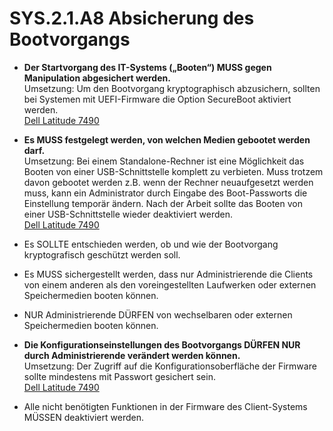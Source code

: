# SYS.2.1.A8 Absicherung des Bootvorgangs
* **Der Startvorgang des IT-Systems („Booten“) MUSS gegen Manipulation abgesichert werden.** <br>
Umsetzung: Um den Bootvorgang kryptographisch abzusichern, sollten bei Systemen mit UEFI-Firmware die Option SecureBoot aktiviert werden.<br>
[Dell Latitude 7490](https://github.com/Hodorius/InfoSichh/blob/main/Hardening/BIOS/Dell.md#secure-boot)

* **Es MUSS festgelegt werden, von welchen Medien gebootet werden darf.** <br>
Umsetzung: Bei einem Standalone-Rechner ist eine Möglichkeit das Booten von einer USB-Schnittstelle komplett zu verbieten. Muss trotzem davon gebootet werden z.B. wenn der Rechner neuaufgesetzt werden muss, kann ein Administrator durch Eingabe des Boot-Passworts die Einstellung temporär ändern. Nach der Arbeit sollte das Booten von einer USB-Schnittstelle wieder deaktiviert werden. <br>
[Dell Latitude 7490](https://github.com/Hodorius/InfoSichh/blob/main/Hardening/BIOS/Dell.md#usb-configuration)

* Es SOLLTE entschieden werden, ob und wie der Bootvorgang kryptografisch geschützt werden soll.

* Es MUSS sichergestellt werden, dass nur Administrierende die Clients von einem anderen als den voreingestellten Laufwerken oder externen Speichermedien booten können.

* NUR Administrierende DÜRFEN von wechselbaren oder externen Speichermedien booten können.

* **Die Konfigurationseinstellungen des Bootvorgangs DÜRFEN NUR durch Administrierende verändert werden können.** <br>
Umsetzung: Der Zugriff auf die Konfigurationsoberfläche der Firmware sollte mindestens mit Passwort gesichert sein. <br>
[Dell Latitude 7490](https://github.com/Hodorius/InfoSichh/blob/main/Hardening/BIOS/Dell.md#admin-password)

* Alle nicht benötigten Funktionen in der Firmware des Client-Systems MÜSSEN deaktiviert werden.
